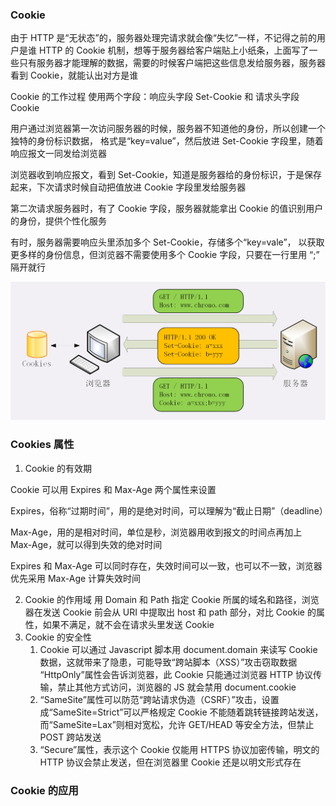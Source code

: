 ### Cookie

由于 HTTP 是“无状态”的，服务器处理完请求就会像“失忆”一样，不记得之前的用户是谁
HTTP 的 Cookie 机制，想等于服务器给客户端贴上小纸条，上面写了一些只有服务器才能理解的数据，需要的时候客户端把这些信息发给服务器，服务器看到 Cookie，就能认出对方是谁

Cookie 的工作过程 使用两个字段：响应头字段 Set-Cookie 和 请求头字段 Cookie

用户通过浏览器第一次访问服务器的时候，服务器不知道他的身份，所以创建一个独特的身份标识数据，
格式是“key=value”，然后放进 Set-Cookie 字段里，随着响应报文一同发给浏览器

浏览器收到响应报文，看到 Set-Cookie，知道是服务器给的身份标识，于是保存起来，下次请求时候自动把值放进 Cookie 字段里发给服务器

第二次请求服务器时，有了 Cookie 字段，服务器就能拿出 Cookie 的值识别用户的身份，提供个性化服务

有时，服务器需要响应头里添加多个 Set-Cookie，存储多个“key=vale”，
以获取更多样的身份信息，但浏览器不需要使用多个 Cookie 字段，只要在一行里用 “;” 隔开就行

![](../picture/cookies.jpg)

### Cookies 属性
1. Cookie 的有效期

Cookie 可以用 Expires 和 Max-Age 两个属性来设置

Expires，俗称“过期时间”，用的是绝对时间，可以理解为“截止日期”（deadline）

Max-Age，用的是相对时间，单位是秒，浏览器用收到报文的时间点再加上 Max-Age，就可以得到失效的绝对时间

Expires 和 Max-Age 可以同时存在，失效时间可以一致，也可以不一致，浏览器优先采用 Max-Age 计算失效时间

2. Cookie 的作用域
   用 Domain 和 Path 指定 Cookie 所属的域名和路径，浏览器在发送 Cookie 前会从 URI 中提取出 host 和 path 部分，对比 Cookie 的属性，如果不满足，就不会在请求头里发送 Cookie
3. Cookie 的安全性
   1. Cookie 可以通过 Javascript 脚本用 document.domain 来读写 Cookie 数据，这就带来了隐患，可能导致“跨站脚本（XSS）”攻击窃取数据 “HttpOnly”属性会告诉浏览器，此 Cookie 只能通过浏览器 HTTP 协议传输，禁止其他方式访问，浏览器的 JS 就会禁用 document.cookie
   2. “SameSite”属性可以防范“跨站请求伪造（CSRF）”攻击，设置成“SameSite=Strict”可以严格规定 Cookie 不能随着跳转链接跨站发送，而“SameSite=Lax”则相对宽松，允许 GET/HEAD 等安全方法，但禁止 POST 跨站发送
   3. “Secure”属性，表示这个 Cookie 仅能用 HTTPS 协议加密传输，明文的 HTTP 协议会禁止发送，但在浏览器里 Cookie 还是以明文形式存在

   
### Cookie 的应用

